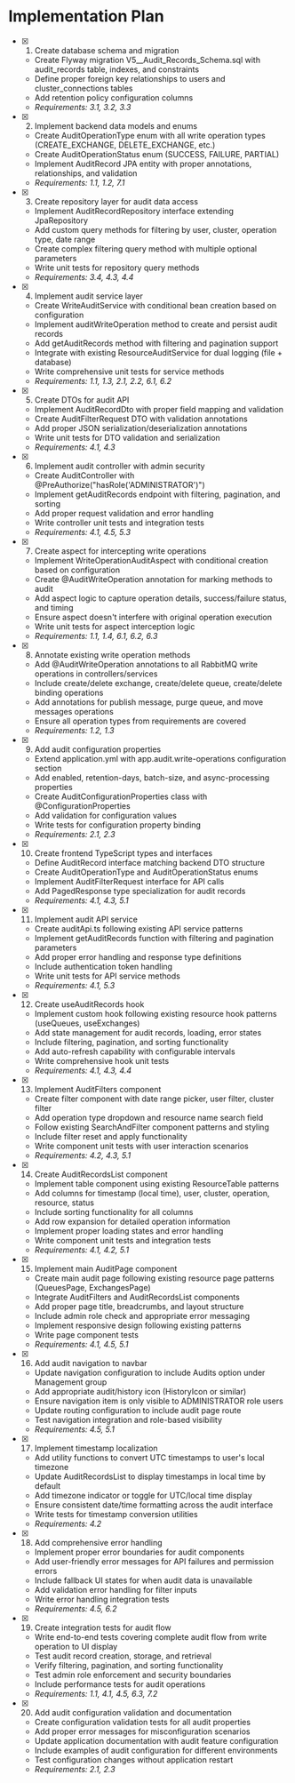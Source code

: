 # Implementation Plan

- [x] 1. Create database schema and migration

  - Create Flyway migration V5\_\_Audit_Records_Schema.sql with audit_records table, indexes, and constraints
  - Define proper foreign key relationships to users and cluster_connections tables
  - Add retention policy configuration columns
  - _Requirements: 3.1, 3.2, 3.3_

- [x] 2. Implement backend data models and enums

  - Create AuditOperationType enum with all write operation types (CREATE_EXCHANGE, DELETE_EXCHANGE, etc.)
  - Create AuditOperationStatus enum (SUCCESS, FAILURE, PARTIAL)
  - Implement AuditRecord JPA entity with proper annotations, relationships, and validation
  - _Requirements: 1.1, 1.2, 7.1_

- [x] 3. Create repository layer for audit data access

  - Implement AuditRecordRepository interface extending JpaRepository
  - Add custom query methods for filtering by user, cluster, operation type, date range
  - Create complex filtering query method with multiple optional parameters
  - Write unit tests for repository query methods
  - _Requirements: 3.4, 4.3, 4.4_

- [x] 4. Implement audit service layer

  - Create WriteAuditService with conditional bean creation based on configuration
  - Implement auditWriteOperation method to create and persist audit records
  - Add getAuditRecords method with filtering and pagination support
  - Integrate with existing ResourceAuditService for dual logging (file + database)
  - Write comprehensive unit tests for service methods
  - _Requirements: 1.1, 1.3, 2.1, 2.2, 6.1, 6.2_

- [x] 5. Create DTOs for audit API

  - Implement AuditRecordDto with proper field mapping and validation
  - Create AuditFilterRequest DTO with validation annotations
  - Add proper JSON serialization/deserialization annotations
  - Write unit tests for DTO validation and serialization
  - _Requirements: 4.1, 4.3_

- [x] 6. Implement audit controller with admin security

  - Create AuditController with @PreAuthorize("hasRole('ADMINISTRATOR')")
  - Implement getAuditRecords endpoint with filtering, pagination, and sorting
  - Add proper request validation and error handling
  - Write controller unit tests and integration tests
  - _Requirements: 4.1, 4.5, 5.3_

- [x] 7. Create aspect for intercepting write operations

  - Implement WriteOperationAuditAspect with conditional creation based on configuration
  - Create @AuditWriteOperation annotation for marking methods to audit
  - Add aspect logic to capture operation details, success/failure status, and timing
  - Ensure aspect doesn't interfere with original operation execution
  - Write unit tests for aspect interception logic
  - _Requirements: 1.1, 1.4, 6.1, 6.2, 6.3_

- [x] 8. Annotate existing write operation methods

  - Add @AuditWriteOperation annotations to all RabbitMQ write operations in controllers/services
  - Include create/delete exchange, create/delete queue, create/delete binding operations
  - Add annotations for publish message, purge queue, and move messages operations
  - Ensure all operation types from requirements are covered
  - _Requirements: 1.2, 1.3_

- [x] 9. Add audit configuration properties

  - Extend application.yml with app.audit.write-operations configuration section
  - Add enabled, retention-days, batch-size, and async-processing properties
  - Create AuditConfigurationProperties class with @ConfigurationProperties
  - Add validation for configuration values
  - Write tests for configuration property binding
  - _Requirements: 2.1, 2.3_

- [x] 10. Create frontend TypeScript types and interfaces

  - Define AuditRecord interface matching backend DTO structure
  - Create AuditOperationType and AuditOperationStatus enums
  - Implement AuditFilterRequest interface for API calls
  - Add PagedResponse type specialization for audit records
  - _Requirements: 4.1, 4.3, 5.1_

- [x] 11. Implement audit API service

  - Create auditApi.ts following existing API service patterns
  - Implement getAuditRecords function with filtering and pagination parameters
  - Add proper error handling and response type definitions
  - Include authentication token handling
  - Write unit tests for API service methods
  - _Requirements: 4.1, 5.3_

- [x] 12. Create useAuditRecords hook

  - Implement custom hook following existing resource hook patterns (useQueues, useExchanges)
  - Add state management for audit records, loading, error states
  - Include filtering, pagination, and sorting functionality
  - Add auto-refresh capability with configurable intervals
  - Write comprehensive hook unit tests
  - _Requirements: 4.1, 4.3, 4.4_

- [x] 13. Implement AuditFilters component

  - Create filter component with date range picker, user filter, cluster filter
  - Add operation type dropdown and resource name search field
  - Follow existing SearchAndFilter component patterns and styling
  - Include filter reset and apply functionality
  - Write component unit tests with user interaction scenarios
  - _Requirements: 4.2, 4.3, 5.1_

- [x] 14. Create AuditRecordsList component

  - Implement table component using existing ResourceTable patterns
  - Add columns for timestamp (local time), user, cluster, operation, resource, status
  - Include sorting functionality for all columns
  - Add row expansion for detailed operation information
  - Implement proper loading states and error handling
  - Write component unit tests and integration tests
  - _Requirements: 4.1, 4.2, 5.1_

- [x] 15. Implement main AuditPage component

  - Create main audit page following existing resource page patterns (QueuesPage, ExchangesPage)
  - Integrate AuditFilters and AuditRecordsList components
  - Add proper page title, breadcrumbs, and layout structure
  - Include admin role check and appropriate error messaging
  - Implement responsive design following existing patterns
  - Write page component tests
  - _Requirements: 4.1, 4.5, 5.1_

- [x] 16. Add audit navigation to navbar

  - Update navigation configuration to include Audits option under Management group
  - Add appropriate audit/history icon (HistoryIcon or similar)
  - Ensure navigation item is only visible to ADMINISTRATOR role users
  - Update routing configuration to include audit page route
  - Test navigation integration and role-based visibility
  - _Requirements: 4.5, 5.1_

- [x] 17. Implement timestamp localization

  - Add utility functions to convert UTC timestamps to user's local timezone
  - Update AuditRecordsList to display timestamps in local time by default
  - Add timezone indicator or toggle for UTC/local time display
  - Ensure consistent date/time formatting across the audit interface
  - Write tests for timestamp conversion utilities
  - _Requirements: 4.2_

- [x] 18. Add comprehensive error handling

  - Implement proper error boundaries for audit components
  - Add user-friendly error messages for API failures and permission errors
  - Include fallback UI states for when audit data is unavailable
  - Add validation error handling for filter inputs
  - Write error handling integration tests
  - _Requirements: 4.5, 6.2_

- [x] 19. Create integration tests for audit flow

  - Write end-to-end tests covering complete audit flow from write operation to UI display
  - Test audit record creation, storage, and retrieval
  - Verify filtering, pagination, and sorting functionality
  - Test admin role enforcement and security boundaries
  - Include performance tests for audit operations
  - _Requirements: 1.1, 4.1, 4.5, 6.3, 7.2_

- [x] 20. Add audit configuration validation and documentation
  - Create configuration validation tests for all audit properties
  - Add proper error messages for misconfiguration scenarios
  - Update application documentation with audit feature configuration
  - Include examples of audit configuration for different environments
  - Test configuration changes without application restart
  - _Requirements: 2.1, 2.3_
